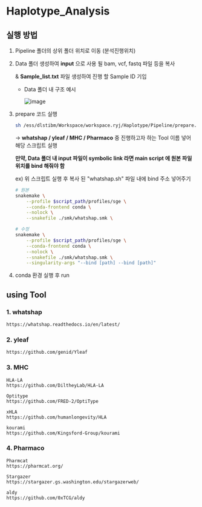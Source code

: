 # Haplotype_Analysis

## 실행 방법

1. Pipeline 폴더의 상위 폴더 위치로 이동 (분석진행위치)
2. Data 폴더 생성하여 **input** 으로 사용 될 bam, vcf, fastq 파일 등을 복사 
    
    & **Sample_list.txt** 파일 생성하여 진행 할 Sample ID 기입 
    
    - Data 폴더 내 구조 예시
        
        ![image](https://github.com/Mong-yj/Haplotype_Analysis/assets/86939244/5db4b725-27fc-41af-8693-6c8ebe0a3fea)

        
3. prepare 코드 실행
    
    ```bash
    sh /ess/dlstibm/Workspace/workspace.ryj/Haplotype/Pipeline/prepare.sh [ whatshap / yleaf / MHC / Pharmaco ] 
    ```
    
    → **whatshap / yleaf / MHC / Pharmaco** 중 진행하고자 하는 Tool 이름 넣어 해당 스크립트 실행
    
    **만약, Data 폴더 내 input 파일이 symbolic link 라면 main script 에 원본 파일 위치를 bind 해줘야 함**
    
    ex) 위 스크립트 실행 후 복사 된 "whatshap.sh" 파일 내에 bind 주소 넣어주기
    
    ```bash
    # 원본
    snakemake \
        --profile $script_path/profiles/sge \
        --conda-frontend conda \
        --nolock \
        --snakefile ./smk/whatshap.smk \
    
    # 수정
    snakemake \
        --profile $script_path/profiles/sge \
        --conda-frontend conda \
        --nolock \
        --snakefile ./smk/whatshap.smk \
        --singularity-args "--bind [path] --bind [path]"
    ```
    
4. conda 환경 실행 후 run

##


## using Tool
### 1. whatshap

    https://whatshap.readthedocs.io/en/latest/

### 2. yleaf

    https://github.com/genid/Yleaf

### 3. MHC

    HLA-LA
    https://github.com/DiltheyLab/HLA-LA
    
    Optitype 
    https://github.com/FRED-2/OptiType
    
    xHLA
    https://github.com/humanlongevity/HLA
    
    kourami
    https://github.com/Kingsford-Group/kourami

### 4. Pharmaco

    Pharmcat
    https://pharmcat.org/
    
    Stargazer 
    https://stargazer.gs.washington.edu/stargazerweb/
    
    aldy
    https://github.com/0xTCG/aldy

